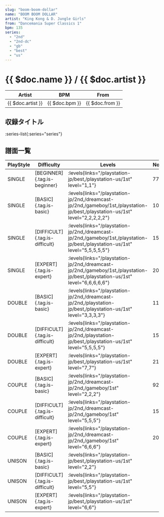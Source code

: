```yaml
---
slug: "boom-boom-dollar"
name: "BOOM BOOM DOLLAR"
artist: "King Kong & D. Jungle Girls"
from: "Dancemania Super Classics 1"
bpm: 135
series:
  - "2nd"
  - "2nd-dc"
  - "gb"
  - "best"
  - "us"
---
```


# {{ $doc.name }} / {{ $doc.artist }}

|Artist|BPM|From|
|------|---|----|
|{{ $doc.artist }}|{{ $doc.bpm }}|{{ $doc.from }}|

## 収録タイトル

:series-list{:series="series"}

## 譜面一覧

|PlayStyle|Difficulty|Levels|Notes|Movie|
|---------|----------|------|-----|-----|
|SINGLE|[BEGINNER]{.tag.is-beginner}| :levels{links="/playstation-jp/best,/playstation-us/1st" level="1,1"}|77/0||
|SINGLE|[BASIC]{.tag.is-basic}| :levels{links="/playstation-jp/2nd,/dreamcast-jp/2nd,/gameboy/1st,/playstation-jp/best,/playstation-us/1st" level="2,2,2,2,2"}|103/0||
|SINGLE|[DIFFICULT]{.tag.is-difficult}| :levels{links="/playstation-jp/2nd,/dreamcast-jp/2nd,/gameboy/1st,/playstation-jp/best,/playstation-us/1st" level="5,5,5,5,5"}|156/0||
|SINGLE|[EXPERT]{.tag.is-expert}| :levels{links="/playstation-jp/2nd,/dreamcast-jp/2nd,/gameboy/1st,/playstation-jp/best,/playstation-us/1st" level="6,6,6,6,6"}|209/0||
|DOUBLE|[BASIC]{.tag.is-basic}| :levels{links="/playstation-jp/2nd,/dreamcast-jp/2nd,/playstation-jp/best,/playstation-us/1st" level="3,3,3,3"}|118/0||
|DOUBLE|[DIFFICULT]{.tag.is-difficult}| :levels{links="/playstation-jp/2nd,/dreamcast-jp/2nd,/playstation-jp/best,/playstation-us/1st" level="5,5,5,5"}|155/0||
|DOUBLE|[EXPERT]{.tag.is-expert}| :levels{links="/playstation-jp/best,/playstation-us/1st" level="7,7"}|213/0||
|COUPLE|[BASIC]{.tag.is-basic}| :levels{links="/playstation-jp/2nd,/dreamcast-jp/2nd,/gameboy/1st" level="2,2,2"}|92/0||
|COUPLE|[DIFFICULT]{.tag.is-difficult}| :levels{links="/playstation-jp/2nd,/dreamcast-jp/2nd,/gameboy/1st" level="5,5,5"}|155/0||
|COUPLE|[EXPERT]{.tag.is-expert}| :levels{links="/playstation-jp/2nd,/dreamcast-jp/2nd,/gameboy/1st" level="6,6,6"}|203/0||
|UNISON|[BASIC]{.tag.is-basic}| :levels{links="/playstation-jp/best,/playstation-us/1st" level="2,2"}|||
|UNISON|[DIFFICULT]{.tag.is-difficult}| :levels{links="/playstation-jp/best,/playstation-us/1st" level="5,5"}|||
|UNISON|[EXPERT]{.tag.is-expert}| :levels{links="/playstation-jp/best,/playstation-us/1st" level="6,6"}|||
